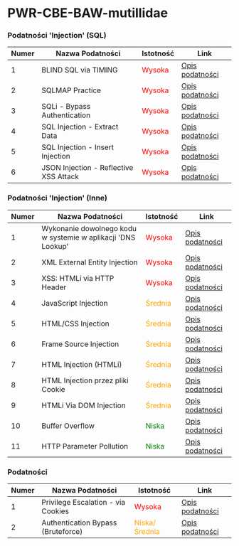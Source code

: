# PWR-CBE-BAW-mutillidae



### Podatności 'Injection' (SQL)

| Numer | Nazwa Podatności | Istotność | Link |
|-------|------------------|-----------|------|
| 1 | BLIND SQL via TIMING | <span style="color:red">Wysoka</span> | [Opis podatności](OWASP%202013/A1%20-%20Injection%20(SQL)/BLIND%20SQL%20via%20Timing.md) |
| 2 | SQLMAP Practice | <span style="color:red">Wysoka</span> | [Opis podatności](OWASP%202013/A1%20-%20Injection%20(SQL)/SQLMAP%20Practice.md) |
| 3 | SQLi - Bypass Authentication | <span style="color:red">Wysoka</span> | [Opis podatności](OWASP%202013/A1%20-%20Injection%20(SQL)/SQLi%20-%20Bypass%20Authentication.md) |
| 4 | SQL Injection - Extract Data | <span style="color:red">Wysoka</span> | [Opis podatności](OWASP%202013/A1%20-%20Injection%20(SQL)/SQLi%20-%20Extract%20Data.md) |
| 5 | SQL Injection - Insert Injection | <span style="color:red">Wysoka</span> | [Opis podatności](OWASP%202013/A1%20-%20Injection%20(SQL)/SQLi%20-%20Insert%20Injection.md) |
| 6 | JSON Injection - Reflective XSS Attack | <span style="color:red">Wysoka</span> | [Opis podatności](OWASP%202013/A1%20-%20Injection%20(SQL)/XSS%20JSON%20injection%20-%20Pen%20Test%20Tool%20Lookup.md) |

### Podatności 'Injection' (Inne)

| Numer | Nazwa Podatności | Istotność | Link |
|-------|------------------|-----------|------|
| 1 | Wykonanie dowolnego kodu w systemie w aplikacji 'DNS Lookup' | <span style="color:red">Wysoka</span> | [Opis podatności](OWASP%202013/A1%20-%20Injection%20(Other)/Command%20Injection.md) |
| 2 | XML External Entity Injection | <span style="color:red">Wysoka</span> | [Opis podatności](OWASP%202013/A1%20-%20Injection%20(Other)/XML%20External%20Entity%20Injection.md) |
| 3 | XSS: HTMLi via HTTP Header | <span style="color:red">Wysoka</span> | [Opis podatności](OWASP%202013/A1%20-%20Injection%20(Other)/XSS%20HTMLi%20via%20HTTP%20Header.md) |
| 4 | JavaScript Injection | <span style="color:orange">Średnia</span> | [Opis podatności](OWASP%202013/A1%20-%20Injection%20(Other)/JavaScript%20Injection.md) |
| 5 | HTML/CSS Injection | <span style="color:orange">Średnia</span> | [Opis podatności](OWASP%202013/A1%20-%20Injection%20(Other)/Cascading%20Style%20Injection.md) |
| 6 | Frame Source Injection | <span style="color:orange">Średnia</span> | [Opis podatności](OWASP%202013/A1%20-%20Injection%20(Other)/Frame%20Source%20Injection.md) |
| 7 | HTML Injection (HTMLi) | <span style="color:orange">Średnia</span> | [Opis podatności](OWASP%202013/A1%20-%20Injection%20(Other)/HTML%20Injection%20(HTMLi).md) |
| 8 | HTML Injection przez pliki Cookie | <span style="color:orange">Średnia</span> | [Opis podatności](OWASP%202013/A1%20-%20Injection%20(Other)/HTMLi%20Via%20Cookie%20Injection.md) |
| 9 | HTMLi Via DOM Injection | <span style="color:orange">Średnia</span> | [Opis podatności](OWASP%202013/A1%20-%20Injection%20(Other)/HTMLi%20Via%20DOM%20Injection.md) |
| 10 | Buffer Overflow | <span style="color:green">Niska</span> | [Opis podatności](OWASP%202013/A1%20-%20Injection%20(Other)/Buffer%20Overflow.md) |
| 11 | HTTP Parameter Pollution | <span style="color:green">Niska</span> | [Opis podatności](OWASP%202013/A1%20-%20Injection%20(Other)/HTTP%20Parameter%20Pollution.md) |

### Podatności

| Numer | Nazwa Podatności | Istotność | Link |
|-------|------------------|-----------|------|
| 1 | Privilege Escalation - via Cookies | <span style="color:red">Wysoka</span> | [Opis podatności](OWASP%202013/A2%20-%20Broken%20Authentication%20and%20Session%20Management/Privilege%20Escalation%20Via%20Cookies.md) |
| 2 | Authentication Bypass (Bruteforce) | <span style="color:orange">Niska/Średnia</span> | [Opis podatności](OWASP%202013/A2%20-%20Broken%20Authentication%20and%20Session%20Management/Authentication%20Bypass.md) |
